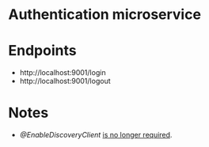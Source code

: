 # Authentication microservice

# Endpoints

- http://localhost:9001/login
- http://localhost:9001/logout


# Notes

- *@EnableDiscoveryClient* [is no longer required](http://cloud.spring.io/spring-cloud-static/Finchley.SR1/single/spring-cloud.html#__enablediscoveryclient).